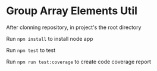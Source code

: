 # Group Array Elements Util

After clonning repository, in project's the root directory

Run `npm install` to install node app

Run `npm test` to test

Run `npm run test:coverage` to create code coverage report
